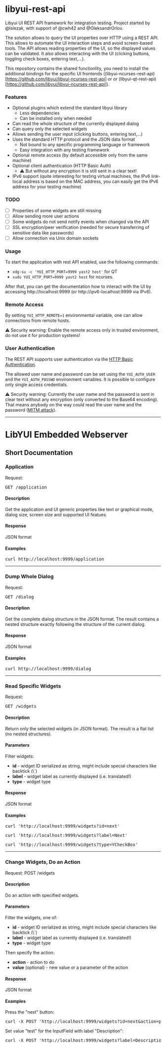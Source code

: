 # libyui-rest-api

Libyui UI REST API framework for integration testing.
Project started by @lslezak, with support of @cwh42 and @OleksandrOrlov.

The solution allows to query the UI properties over HTTP using a REST API.
This allows to automate the UI interaction steps and avoid screen-based tools.
The API allows reading properties of the UI, so the displayed values can be validated.
It also allows interacting with the UI (clicking buttons, toggling
check boxes, entering text,...).

This repository contains the shared functionlity, you need to install
the additional bindings for the specific UI frontends
((libyui-ncurses-rest-api)[https://github.com/libyui/libyui-ncurses-rest-api] or
or (libyui-qt-rest-api)[https://github.com/libyui/libyui-ncurses-rest-api]).

### Features

- Optional plugins which extend the standard libyui library
  - Less dependencies
  - Can be installed only when needed
- Can read the whole structure of the currently displayed dialog
- Can query only the selected widgets
- Allows sending the user input (clicking buttons, entering text,...)
- Uses the standard HTTP protocol and the JSON data format
  - Not bound to any specific programming language or framework
  - Easy integration with any testing framework
- Optional remote access (by default accessible only from the same machine)
- Optional client authentication (HTTP Basic Auth)
  - :warning: But without any encryption it is still sent in a clear text!
- IPv6 support (quite interesting for testing virtual machines, the IPv6 link-local
  address is based on the MAC address, you can easily get the IPv6 address for
  your testing machine)

### TODO

- [ ] Properties of some widgets are still missing
- [ ] Allow sending more user actions
- [ ] Some widgets do not send notify events when changed via the API
- [ ] SSL encryption/peer verification (needed for secure transferring of sensitive data
      like passwords)
- [ ] Allow connection via Unix domain sockets

### Usage

To start the application with rest API enabled, use the following commands:
* `xdg-su -c 'YUI_HTTP_PORT=9999 yast2 host'` for QT
* `sudo YUI_HTTP_PORT=9999 yast2 host` for ncurses.

After that, you can get the documentation how to interact with the UI by accessing
http://localhost:9999 (or http://ipv6-localhost:9999 via IPv6).

### Remote Access

By setting `YUI_HTTP_REMOTE=1` environmental variable, one can allow connections
from remote hosts.

:warning: Security warning: Enable the remote access only in trusted environment,
do not use it for production systems!

### User Authentication

The REST API supports user authentication via the [HTTP Basic Authentication](
https://en.wikipedia.org/wiki/Basic_access_authentication).

The allowed user name and password can be set using the `YUI_AUTH_USER` and the
`YUI_AUTH_PASSWD` environment variables. It is possible to configure only single
access credentials.

:warning: Security warning: Currently the user name and the password is sent
in clear text without any encryption (only converted to the Base64 encoding).
That means anybody on the way could read the user name and the password
([MITM attack](https://en.wikipedia.org/wiki/Man-in-the-middle_attack)).

<!-- The following text is a copy from the ./src/YHttpRootHandler.cc file -->

---
<h1>LibYUI Embedded Webserver</h1>
<h2>Short Documentation</h2>
<h3>Application</h3>
<p>Request: <pre>GET /application</pre>
</p>
<h4>Description</h4>
<p>Get the application and UI generic properties like text or graphical mode, dialog size, screen size and supported UI featues.</p>
<h4>Response</h4>
<p>JSON format</p>
<h4>Examples</h4>
<p>
        <pre>curl http://localhost:9999/application</pre>
</p>
<hr>
<h3>Dump Whole Dialog</h3>
<p>Request: <pre>GET /dialog</pre>
</p>
<h4>Description</h4>
<p>Get the complete dialog structure in the JSON format. The result contains a nested structure exactly following the structure of the current dialog.</p>
<h4>Response</h4>
<p>JSON format</p>
<h4>Examples</h4>
<p>
        <pre>curl http://localhost:9999/dialog</pre>
</p>
<hr>
<h3>Read Specific Widgets</h3>
<p>Request: <pre>GET /widgets</pre>
</p>
<h4>Description</h4>
<p>Return only the selected widgets (in JSON format). The result is a flat list (no nested structures).</p>
<h4>Parameters</h4>
<p>Filter widgets: <ul>
                <li>
                        <b>id</b> - widget ID serialized as string, might include special characters like backtick (\`)</li>
                <li>
                        <b>label</b> - widget label as currently displayed (i.e. translated!) </li>
                <li>
                        <b>type</b> - widget type</li>
        </ul>
</p>
<h4>Response</h4>
<p>JSON format</p>
<h4>Examples</h4>
<p>
        <pre>curl 'http://localhost:9999/widgets?id=next'</pre>
        <pre>curl 'http://localhost:9999/widgets?label=Next'</pre>
        <pre>curl 'http://localhost:9999/widgets?type=YCheckBox'</pre>
</p>
<hr>
<h3>Change Widgets, Do an Action</h3>
<p>Request: POST /widgets</p>
<h4>Description</h4>
<p>Do an action with specified widgets.</p>
<h4>Parameters</h4>
<p>Filter the widgets, one of: <ul>
                <li>
                        <b>id</b> - widget ID serialized as string, might include special characters like backtick (\`)</li>
                <li>
                        <b>label</b> - widget label as currently displayed (i.e. translated!) </li>
                <li>
                        <b>type</b> - widget type</li>
        </ul> Then specify the action: <ul>
                <li>
                        <b>action</b> - action to do</li>
                <li>
                        <b>value</b> (optional) - new value or a parameter of the action</li>
        </ul>
</p>
<h4>Response</h4>
<p>JSON format</p>
<h4>Examples</h4>
<p>
        Press the "next" button:
        <pre>curl -X POST 'http://localhost:9999/widgets?id=next&action=press'</pre>
        Set value "test" for the InputField with label "Description":
        <pre>curl -X POST 'http://localhost:9999/widgets?label=Description&action=enter&value=test'</pre>
</p>
